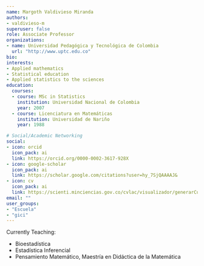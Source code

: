 ```yaml
---
name: Margoth Valdivieso Miranda
authors:
- valdivieso-m
superuser: false
role: Associate Professor
organizations:
- name: Universidad Pedagógica y Tecnológica de Colombia
  url: "http://www.uptc.edu.co"
bio: 
interests:
- Applied mathematics
- Statistical education
- Applied statistics to the sciences
education:
  courses:
  - course: MSc in Statistics
    institution: Universidad Nacional de Colombia
    year: 2007
  - course: Licenciatura en Matemáticas
    institution: Universidad de Nariño
    year: 1988

# Social/Academic Networking
social:
- icon: orcid
  icon_pack: ai
  link: https://orcid.org/0000-0002-3617-928X
- icon: google-scholar
  icon_pack: ai
  link: https://scholar.google.com/citations?user=hy_7SjQAAAAJ&
- icon: cv
  icon_pack: ai
  link: https://scienti.minciencias.gov.co/cvlac/visualizador/generarCurriculoCv.do?cod_rh=0001383768
email: ""
user_groups:
- "Escuela"
- "gici"
---
```


Currently Teaching:
+ Bioestadística
+ Estadística Inferencial
+ Pensamiento Matemático, Maestría en Didáctica de la Matemática
